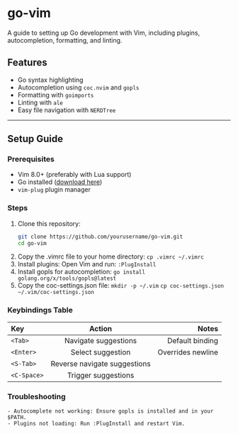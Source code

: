 # go-vim
A guide to setting up Go development with Vim, including plugins, autocompletion, formatting, and linting.

## Features
- Go syntax highlighting
- Autocompletion using `coc.nvim` and `gopls`
- Formatting with `goimports`
- Linting with `ale`
- Easy file navigation with `NERDTree`

---

## Setup Guide

### Prerequisites
- Vim 8.0+ (preferably with Lua support)
- Go installed ([download here](https://golang.org/dl/))
- `vim-plug` plugin manager

### Steps
1. Clone this repository:
   ```bash
   git clone https://github.com/yourusername/go-vim.git
   cd go-vim
   
2. Copy the .vimrc file to your home directory: `cp .vimrc ~/.vimrc`
3. Install plugins: Open Vim and run: `:PlugInstall`
4. Install gopls for autocompletion: `go install golang.org/x/tools/gopls@latest`
5. Copy the coc-settings.json file:
   `mkdir -p ~/.vim`
   `cp coc-settings.json ~/.vim/coc-settings.json`

### Keybindings Table
| Key          | Action                      | Notes           |
|:-------------|:---------------------------:|----------------:|
| `<Tab>`      | Navigate suggestions        | Default binding |
| `<Enter>`    | Select suggestion           | Overrides newline|
| `<S-Tab>`    | Reverse navigate suggestions|                  |
| `<C-Space>`  | Trigger suggestions         |                  |

### Troubleshooting
    - Autocomplete not working: Ensure gopls is installed and in your $PATH.
    - Plugins not loading: Run :PlugInstall and restart Vim.

